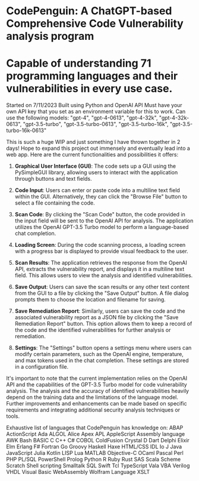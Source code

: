 # CodePenguin: A ChatGPT-based Comprehensive Code Vulnerability analysis program
# Capable of understanding 71 programming languages and their vulnerabilities in every use case. 
Started on 7/11/2023
Built using Python and  OpenAI API
Must have your own API key that you set as an environment variable for this to work. 
Can use the following models:
"gpt-4", "gpt-4-0613", "gpt-4-32k", "gpt-4-32k-0613", "gpt-3.5-turbo", "gpt-3.5-turbo-0613", "gpt-3.5-turbo-16k", "gpt-3.5-turbo-16k-0613"

This is such a huge WIP and just something I have thrown together in 2 days! Hope to expand this project out immensely and eventually lead into a web app. Here are the current functionalities and possibilities it offers:

1. **Graphical User Interface (GUI)**: The code sets up a GUI using the PySimpleGUI library, allowing users to interact with the application through buttons and text fields.

2. **Code Input**: Users can enter or paste code into a multiline text field within the GUI. Alternatively, they can click the "Browse File" button to select a file containing the code.

3. **Scan Code**: By clicking the "Scan Code" button, the code provided in the input field will be sent to the OpenAI API for analysis. The application utilizes the OpenAI GPT-3.5 Turbo model to perform a language-based chat completion.

4. **Loading Screen**: During the code scanning process, a loading screen with a progress bar is displayed to provide visual feedback to the user.

5. **Scan Results**: The application retrieves the response from the OpenAI API, extracts the vulnerability report, and displays it in a multiline text field. This allows users to view the analysis and identified vulnerabilities.

6. **Save Output**: Users can save the scan results or any other text content from the GUI to a file by clicking the "Save Output" button. A file dialog prompts them to choose the location and filename for saving.

7. **Save Remediation Report**: Similarly, users can save the code and the associated vulnerability report as a JSON file by clicking the "Save Remediation Report" button. This option allows them to keep a record of the code and the identified vulnerabilities for further analysis or remediation.

8. **Settings**: The "Settings" button opens a settings menu where users can modify certain parameters, such as the OpenAI engine, temperature, and max tokens used in the chat completion. These settings are stored in a configuration file.

It's important to note that the current implementation relies on the OpenAI API and the capabilities of the GPT-3.5 Turbo model for code vulnerability analysis. The analysis and the accuracy of identified vulnerabilities heavily depend on the training data and the limitations of the language model. Further improvements and enhancements can be made based on specific requirements and integrating additional security analysis techniques or tools.

Exhaustive list of languages that CodePenguin has knowledge on:
ABAP
ActionScript
Ada
ALGOL
Alice
Apex
APL
AppleScript
Assembly language
AWK
Bash
BASIC
C
C++
C#
COBOL
ColdFusion
Crystal
D
Dart
Delphi
Elixir
Elm
Erlang
F#
Fortran
Go
Groovy
Haskell
Haxe
HTML/CSS
IDL
Io
J
Java
JavaScript
Julia
Kotlin
LISP
Lua
MATLAB
Objective-C
OCaml
Pascal
Perl
PHP
PL/SQL
PowerShell
Prolog
Python
R
Ruby
Rust
SAS
Scala
Scheme
Scratch
Shell scripting
Smalltalk
SQL
Swift
Tcl
TypeScript
Vala
VBA
Verilog
VHDL
Visual Basic
WebAssembly
Wolfram Language
XSLT
